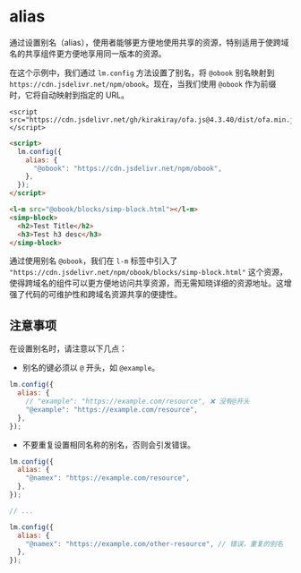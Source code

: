 # alias

通过设置别名（alias），使用者能够更方便地使用共享的资源，特别适用于使跨域名的共享组件更方便地享用同一版本的资源。

在这个示例中，我们通过 `lm.config` 方法设置了别名，将 `@obook` 别名映射到 `https://cdn.jsdelivr.net/npm/obook`。现在，当我们使用 `@obook` 作为前缀时，它将自动映射到指定的 URL。

<html-viewer>

```
<script src="https://cdn.jsdelivr.net/gh/kirakiray/ofa.js@4.3.40/dist/ofa.min.js"></script>
```

```html
<script>
  lm.config({
    alias: {
      "@obook": "https://cdn.jsdelivr.net/npm/obook",
    },
  });
</script>

<l-m src="@obook/blocks/simp-block.html"></l-m>
<simp-block>
  <h2>Test Title</h2>
  <h3>Test h3 desc</h3>
</simp-block>
```

</html-viewer>

通过使用别名 `@obook`，我们在 `l-m` 标签中引入了 `"https://cdn.jsdelivr.net/npm/obook/blocks/simp-block.html"` 这个资源，使得跨域名的组件可以更方便地访问共享资源，而无需知晓详细的资源地址。这增强了代码的可维护性和跨域名资源共享的便捷性。

## 注意事项

在设置别名时，请注意以下几点：

- 别名的键必须以 `@` 开头，如 `@example`。

```javascript
lm.config({
  alias: {
    // "example": "https://example.com/resource", ❌ 没有@开头
    "@example": "https://example.com/resource",
  },
});
```

- 不要重复设置相同名称的别名，否则会引发错误。

```javascript
lm.config({
  alias: {
    "@namex": "https://example.com/resource",
  },
});

// ...

lm.config({
  alias: {
    "@namex": "https://example.com/other-resource", // 错误，重复的别名
  },
});
```